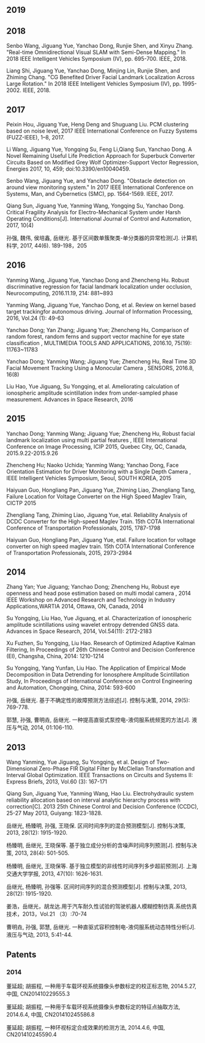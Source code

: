

## 2019


## 2018

Senbo Wang, Jiguang Yue, Yanchao Dong, Runjie Shen, and Xinyu Zhang. "Real-time Omnidirectional Visual SLAM with Semi-Dense Mapping." In 2018 IEEE Intelligent Vehicles Symposium (IV), pp. 695-700. IEEE, 2018.

Liang Shi, Jiguang Yue, Yanchao Dong, Minjing Lin, Runjie Shen, and Zhiming Chang. "CG Benefited Driver Facial Landmark Localization Across Large Rotation." In 2018 IEEE Intelligent Vehicles Symposium (IV), pp. 1995-2002. IEEE, 2018.

## 2017

Peixin Hou, Jiguang Yue, Heng Deng and Shuguang Liu. PCM clustering based on noise level, 2017 IEEE International Conference on Fuzzy Systems (FUZZ-IEEE), 1–8, 2017.

Li Wang, Jiguang Yue, Yongqing Su, Feng Li,Qiang Sun, Yanchao Dong. A Novel Remaining Useful Life Prediction Approach for Superbuck Converter Circuits Based on Modified Grey Wolf Optimizer-Support Vector Regression, Energies 2017, 10, 459; doi:10.3390/en10040459.

Senbo Wang, Jiguang Yue, and Yanchao Dong. "Obstacle detection on around view monitoring system." In 2017 IEEE International Conference on Systems, Man, and Cybernetics (SMC), pp. 1564-1569. IEEE, 2017.

Qiang Sun, Jiguang Yue, Yanming Wang, Yongqing Su, Yanchao Dong. Critical Fragility Analysis for Electro-Mechanical System under Harsh Operating Conditions[J]. International Journal of Control and Automation, 2017, 10(4)

孙强, 魏伟, 侯培鑫, 岳继光. 基于区间数单簇聚类-单分类器的异常检测[J]. 计算机科学, 2017, 44(6). 189-198，205


## 2016

Yanming Wang, Jiguang Yue, Yanchao Dong and Zhencheng Hu. Robust discriminative regression for facial landmark localization under occlusion, Neurocomputing, 2016.11.19, 214: 881~893

Yanming Wang, Jiguang Yue, Yanchao Dong, et al. Review on kernel based target trackingfor autonomous driving. Journal of Information Processing, 2016, Vol.24 (1): 49-63

Yanchao Dong; Yan Zhang; Jiguang Yue; Zhencheng Hu, Comparison of random forest, random ferns and support vector machine for eye state classification , MULTIMEDIA TOOLS AND APPLICATIONS, 2016.10, 75(19): 11763~11783

Yanchao Dong; Yanming Wang; Jiguang Yue; Zhencheng Hu, Real Time 3D Facial Movement Tracking Using a Monocular Camera , SENSORS, 2016.8, 16(8)

Liu Hao, Yue Jiguang, Su Yongqing, et al. Ameliorating calculation of ionospheric amplitude scintillation index from under-sampled phase measurement. Advances in Space Research, 2016



## 2015 

Yanchao Dong; Yanming Wang; Jiguang Yue; Zhencheng Hu, Robust facial landmark localization using multi partial features , IEEE International Conference on Image Processing, ICIP 2015, Quebec City, QC, Canada, 2015.9.22-2015.9.26

Zhencheng Hu; Naoko Uchida; Yanming Wang; Yanchao Dong, Face Orientation Estimation for Driver Monitoring with a Single Depth Camera , IEEE Intelligent Vehicles Symposium, Seoul, SOUTH KOREA, 2015

Haiyuan Guo, Hongliang Pan, Jiguang Yue, Zhiming Liao, Zhengliang Tang, Failure Location for Voltage Converter on the High Speed Maglev Train, CICTP 2015

Zhengliang Tang, Zhiming Liao, Jiguang Yue, etal. Reliability Analysis of DCDC Converter for the High-speed Maglev Train. 15th COTA International Conference of Transportation Professionals, 2015, 1787-1798

Haiyuan Guo, Hongliang Pan, Jiguang Yue, etal. Failure location for voltage converter on high speed maglev train. 15th COTA International Conference of Transportation Professionals, 2015, 2973-2984

## 2014

Zhang Yan; Yue Jiguang; Yanchao Dong; Zhencheng Hu, Robust eye openness and head pose estimation based on multi modal camera , 2014 IEEE Workshop on Advanced Research and Technology in Industry Applications,WARTIA 2014, Ottawa, ON, Canada, 2014

Su Yongqing, Liu Hao, Yue Jiguang, et al. Characterization of ionospheric amplitude scintillations using wavelet entropy detrended GNSS data. Advances in Space Research, 2014, Vol.54(11): 2172-2183

Xu Fuzhen, Su Yongqing, Liu Hao. Research of Optimized Adaptive Kalman Filtering, In Proceedings of 26th Chinese Control and Decision Conference (EI), Changsha, China, 2014: 1210-1214

Su Yongqing, Yang Yunfan, Liu Hao. The Application of Empirical Mode Decomposition in Data Detrending for Ionosphere Amplitude Scintillation Study, In Proceedings of International Conference on Control Engineering and Automation, Chongqing, China, 2014: 593-600

孙强, 岳继光. 基于不确定性的故障预测方法综述[J]. 控制与决策, 2014, 29(5): 769-778.

郭慧, 孙强, 曹明垚, 岳继光. 一种提高直驱式泵控电-液伺服系统频宽的方法[J]. 液压与气动, 2014, 01:106-110.

## 2013

Wang Yanming, Yue Jiguang, Su Yongqing, et al. Design of Two-Dimensional Zero-Phase FIR Digital Filter by McClellan Transformation and Interval Global Optimization. IEEE Transactions on Circuits and Systems II: Express Briefs, 2013, Vol.60 (3): 167-171

Qiang Sun, Jiguang Yue, Yanming Wang, Hao Liu. Electrohydraulic system reliability allocation based on interval analytic hierarchy process with correction[C]. 2013 25th Chinese Control and Decision Conference (CCDC), 25-27 May 2013, Guiyang: 1823-1828.

岳继光, 杨臻明, 孙强, 王晓保. 区间时间序列的混合预测模型[J]. 控制与决策, 2013, 28(12): 1915-1920. 
 
杨臻明, 岳继光, 王晓保等. 基于独立成分分析的含噪声时间序列预测[J]. 控制与决策, 2013, 28(4): 501-505.

杨臻明, 岳继光, 王晓保等. 基于独立模型的非线性时间序列多步超前预测[J]. 上海交通大学学报, 2013, 47(10): 1626-1631.

岳继光, 杨臻明, 孙强等. 区间时间序列的混合预测模型[J]. 控制与决策, 2013, 28(12): 1915-1920.

姜浩，岳继光，胡龙达.用于汽车耐久性试验的驾驶机器人模糊控制仿真.系统仿真技术，2013，Vol.21 （3）:70-74

曹明垚, 孙强, 郭慧, 岳继光. 一种直驱式容积控制电-液伺服系统动态特性分析[J]. 液压与气动, 2013, 5:41-44.






## Patents


### 2014

董延超; 胡振程, 一种用于车载环视系统摄像头参数标定的校正标志物, 2014.5.27, 中国, CN201410229555.3 

董延超; 胡振程, 一种用于车载环视系统摄像头参数标定的特征点抽取方法, 2014.6.4, 中国, CN201410245586.8

董延超; 胡振程, 一种环视标定合成效果的检测方法, 2014.4.6, 中国, CN201410245590.4